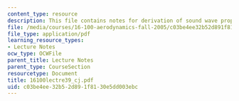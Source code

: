 ```yaml
---
content_type: resource
description: This file contains notes for derivation of sound wave properties.
file: /media/courses/16-100-aerodynamics-fall-2005/c03be4ee32b52d891f8130e5dd003ebc_16100lectre39_cj.pdf
file_type: application/pdf
learning_resource_types:
- Lecture Notes
ocw_type: OCWFile
parent_title: Lecture Notes
parent_type: CourseSection
resourcetype: Document
title: 16100lectre39_cj.pdf
uid: c03be4ee-32b5-2d89-1f81-30e5dd003ebc
---
```

